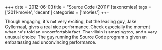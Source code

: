 +++
date = 2012-06-03
title = "Source Code (2011)"
[taxonomies]
tags = ['2011-movie', 'decent']
categories = ['movies']
+++

Though engaging, it's not very exciting, but the leading guy, Jake
Gyllenhaal, gives a real nice performance. Check especially the moment
when he's told an uncomfortable fact. The villain is amazing too, and a
very unusual choice. The guy running the Source Code program is given an
embarassing and unconvincing performance.
